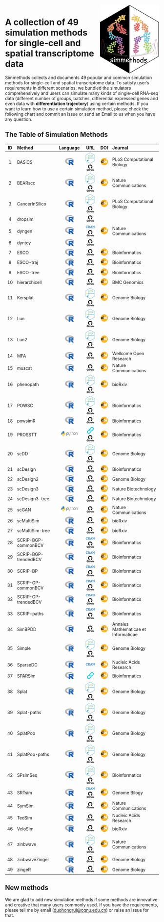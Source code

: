 
<img src="man/figures/simmethods_logo.png" align="right" width = "193px" height="223px"/>

# A collection of 49 simulation methods for single-cell and spatial transcriptome data

Simmethods collects and documents 49 popular and common simulation
methods for single-cell and spatial transcriptome data. To satisfy
user’s requirements in different scenarios, we bundled the simulators
comprehensively and users can simulate many kinds of single-cell RNA-seq
data (different number of groups, batches, differential expressed genes
and even data with **differentiation trajectory**) using certain
methods. If you want to learn how to use a certain simulation method,
please check the following chart and commit an issue or send an Email to
us when you have any question.

## The Table of Simulation Methods

| ID  | Method               |                              Language                              |                                                                                                                                                   URL                                                                                                                                                   |                                                               DOI                                                                | Journal                              |
|:---:|:---------------------|:------------------------------------------------------------------:|:-------------------------------------------------------------------------------------------------------------------------------------------------------------------------------------------------------------------------------------------------------------------------------------------------------:|:--------------------------------------------------------------------------------------------------------------------------------:|:-------------------------------------|
|  1  | BASiCS               |   <img src='man/figures/R_logo.png' height='23px' width='30px'>    |           <a href='https://bioconductor.org/packages/release/bioc/html/BASiCS.html'><img src='man/figures/bioconductor_logo.png' height='36px' width = '30px'></a> <a href='https://github.com/catavallejos/BASiCS'><img src='man/figures/github_logo.png' height='21px' width = '38px'></a>            |   <a href='https://doi.org/10.1371/journal.pcbi.1004333'><img src='man/figures/doi_logo.png' height='24px' width = '24px'></a>   | PLoS Computational Biology           |
|  2  | BEARscc              |   <img src='man/figures/R_logo.png' height='23px' width='30px'>    |         <a href='https://www.bioconductor.org/packages/release/bioc/html/BEARscc.html'><img src='man/figures/bioconductor_logo.png' height='36px' width = '30px'></a> <a href='https://github.com/seversond12/BEARscc'><img src='man/figures/github_logo.png' height='21px' width = '38px'></a>         |    <a href='https://doi.org/10.1038/s41467-018-03608-y'><img src='man/figures/doi_logo.png' height='24px' width = '24px'></a>    | Nature Communications                |
|  3  | CancerInSilico       |   <img src='man/figures/R_logo.png' height='23px' width='30px'>    |   <a href='https://www.bioconductor.org/packages/release/bioc/html/CancerInSilico.html'><img src='man/figures/bioconductor_logo.png' height='36px' width = '30px'></a> <a href='https://github.com/FertigLab/CancerInSilico'><img src='man/figures/github_logo.png' height='21px' width = '38px'></a>   |   <a href='https://doi.org/10.1371/journal.pcbi.1006935'><img src='man/figures/doi_logo.png' height='24px' width = '24px'></a>   | PLoS Computational Biology           |
|  4  | dropsim              |   <img src='man/figures/R_logo.png' height='23px' width='30px'>    |                                                                                        <a href='https://github.com/marchinilab/dropsim'><img src='man/figures/github_logo.png' height='21px' width = '38px'></a>                                                                                        |                                                                                                                                  |                                      |
|  5  | dyngen               |   <img src='man/figures/R_logo.png' height='23px' width='30px'>    |                      <a href='https://cran.r-project.org/web/packages/dyngen/index.html'><img src='man/figures/CRAN.png' height='12.5px' width = '30px'></a> <a href='https://github.com/dynverse/dyngen'><img src='man/figures/github_logo.png' height='21px' width = '38px'></a>                      |    <a href='https://doi.org/10.1038/s41467-021-24152-2'><img src='man/figures/doi_logo.png' height='24px' width = '24px'></a>    | Nature Communications                |
|  6  | dyntoy               |   <img src='man/figures/R_logo.png' height='23px' width='30px'>    |                                                                                          <a href='https://github.com/dynverse/dyntoy'><img src='man/figures/github_logo.png' height='21px' width = '38px'></a>                                                                                          |                                                                                                                                  |                                      |
|  7  | ESCO                 |   <img src='man/figures/R_logo.png' height='23px' width='30px'>    |                                                                                           <a href='https://github.com/JINJINT/ESCO'><img src='man/figures/github_logo.png' height='21px' width = '38px'></a>                                                                                            |  <a href='https://doi.org/10.1093/bioinformatics/btab116'><img src='man/figures/doi_logo.png' height='24px' width = '24px'></a>  | Bioinformatics                       |
|  8  | ESCO-traj            |   <img src='man/figures/R_logo.png' height='23px' width='30px'>    |                                                                                           <a href='https://github.com/JINJINT/ESCO'><img src='man/figures/github_logo.png' height='21px' width = '38px'></a>                                                                                            |  <a href='https://doi.org/10.1093/bioinformatics/btab116'><img src='man/figures/doi_logo.png' height='24px' width = '24px'></a>  | Bioinformatics                       |
|  9  | ESCO-tree            |   <img src='man/figures/R_logo.png' height='23px' width='30px'>    |                                                                                           <a href='https://github.com/JINJINT/ESCO'><img src='man/figures/github_logo.png' height='21px' width = '38px'></a>                                                                                            |  <a href='https://doi.org/10.1093/bioinformatics/btab116'><img src='man/figures/doi_logo.png' height='24px' width = '24px'></a>  | Bioinformatics                       |
| 10  | hierarchicell        |   <img src='man/figures/R_logo.png' height='23px' width='30px'>    |                                                                                       <a href='https://github.com/kdzimm/hierarchicell'><img src='man/figures/github_logo.png' height='21px' width = '38px'></a>                                                                                        |    <a href='https://doi.org/10.1186/s12864-021-07635-w'><img src='man/figures/doi_logo.png' height='24px' width = '24px'></a>    | BMC Genomics                         |
| 11  | Kersplat             |   <img src='man/figures/R_logo.png' height='23px' width='30px'>    |            <a href='https://bioconductor.org/packages/release/bioc/html/splatter.html'><img src='man/figures/bioconductor_logo.png' height='36px' width = '30px'></a> <a href='https://github.com/Oshlack/splatter'><img src='man/figures/github_logo.png' height='21px' width = '38px'></a>            |    <a href='https://doi.org/10.1186/s13059-017-1305-0'><img src='man/figures/doi_logo.png' height='24px' width = '24px'></a>     | Genome Biology                       |
| 12  | Lun                  |   <img src='man/figures/R_logo.png' height='23px' width='30px'>    |            <a href='https://bioconductor.org/packages/release/bioc/html/splatter.html'><img src='man/figures/bioconductor_logo.png' height='36px' width = '30px'></a> <a href='https://github.com/Oshlack/splatter'><img src='man/figures/github_logo.png' height='21px' width = '38px'></a>            |    <a href='https://doi.org/10.1186/s13059-017-1305-0'><img src='man/figures/doi_logo.png' height='24px' width = '24px'></a>     | Genome Biology                       |
| 13  | Lun2                 |   <img src='man/figures/R_logo.png' height='23px' width='30px'>    |            <a href='https://bioconductor.org/packages/release/bioc/html/splatter.html'><img src='man/figures/bioconductor_logo.png' height='36px' width = '30px'></a> <a href='https://github.com/Oshlack/splatter'><img src='man/figures/github_logo.png' height='21px' width = '38px'></a>            |    <a href='https://doi.org/10.1186/s13059-017-1305-0'><img src='man/figures/doi_logo.png' height='24px' width = '24px'></a>     | Genome Biology                       |
| 14  | MFA                  |   <img src='man/figures/R_logo.png' height='23px' width='30px'>    |                                                                                        <a href='https://github.com/kieranrcampbell/mfa'><img src='man/figures/github_logo.png' height='21px' width = '38px'></a>                                                                                        | <a href='https://doi.org/10.12688/wellcomeopenres.11087.1'><img src='man/figures/doi_logo.png' height='24px' width = '24px'></a> | Wellcome Open Research               |
| 15  | muscat               |   <img src='man/figures/R_logo.png' height='23px' width='30px'>    |                                                                                          <a href='https://github.com/HelenaLC/muscat'><img src='man/figures/github_logo.png' height='21px' width = '38px'></a>                                                                                          |    <a href='https://doi.org/10.1038/s41467-020-19894-4'><img src='man/figures/doi_logo.png' height='24px' width = '24px'></a>    | Nature Communications                |
| 16  | phenopath            |   <img src='man/figures/R_logo.png' height='23px' width='30px'>    |       <a href='https://bioconductor.org/packages/release/bioc/html/phenopath.html'><img src='man/figures/bioconductor_logo.png' height='36px' width = '30px'></a> <a href='https://github.com/kieranrcampbell/phenopath'><img src='man/figures/github_logo.png' height='21px' width = '38px'></a>       |          <a href='https://doi.org/10.1101/159913'><img src='man/figures/doi_logo.png' height='24px' width = '24px'></a>          | bioRxiv                              |
| 17  | POWSC                |   <img src='man/figures/R_logo.png' height='23px' width='30px'>    |              <a href='http://www.bioconductor.org/packages/release/bioc/html/POWSC.html'><img src='man/figures/bioconductor_logo.png' height='36px' width = '30px'></a> <a href='https://github.com/suke18/POWSC'><img src='man/figures/github_logo.png' height='21px' width = '38px'></a>              |  <a href='https://doi.org/10.1093/bioinformatics/btaa607'><img src='man/figures/doi_logo.png' height='24px' width = '24px'></a>  | Bioinformatics                       |
| 18  | powsimR              |   <img src='man/figures/R_logo.png' height='23px' width='30px'>    |                                                                                          <a href='https://github.com/bvieth/powsimR'><img src='man/figures/github_logo.png' height='21px' width = '38px'></a>                                                                                           |  <a href='https://doi.org/10.1093/bioinformatics/btx435'><img src='man/figures/doi_logo.png' height='24px' width = '24px'></a>   | Bioinformatics                       |
| 19  | PROSSTT              | <img src='man/figures/python_logo.png' height='28px' width='84px'> |                           <a href='http://wwwuser.gwdg.de/~compbiol/prosstt/doc/'><img src='man/figures/URL.png' height='25px' width = '25px'></a> <a href='https://github.com/soedinglab/prosstt/'><img src='man/figures/github_logo.png' height='21px' width = '38px'></a>                            |  <a href='https://doi.org/10.1093/bioinformatics/btz078'><img src='man/figures/doi_logo.png' height='24px' width = '24px'></a>   | Bioinformatics                       |
| 20  | scDD                 |   <img src='man/figures/R_logo.png' height='23px' width='30px'>    |            <a href='https://www.bioconductor.org/packages/release/bioc/html/scDD.html'><img src='man/figures/bioconductor_logo.png' height='36px' width = '30px'></a> <a href='https://github.com/kdkorthauer/scDD'><img src='man/figures/github_logo.png' height='21px' width = '38px'></a>            |    <a href='https://doi.org/10.1186/s13059-016-1077-y'><img src='man/figures/doi_logo.png' height='24px' width = '24px'></a>     | Genome Biology                       |
| 21  | scDesign             |   <img src='man/figures/R_logo.png' height='23px' width='30px'>    |                                                                                       <a href='https://github.com/Vivianstats/scDesign'><img src='man/figures/github_logo.png' height='21px' width = '38px'></a>                                                                                        |  <a href='https://doi.org/10.1093/bioinformatics/btz321'><img src='man/figures/doi_logo.png' height='24px' width = '24px'></a>   | Bioinformatics                       |
| 22  | scDesign2            |   <img src='man/figures/R_logo.png' height='23px' width='30px'>    |                                                                                        <a href='https://github.com/JSB-UCLA/scDesign2'><img src='man/figures/github_logo.png' height='21px' width = '38px'></a>                                                                                         |    <a href='https://doi.org/10.1186/s13059-021-02367-2'><img src='man/figures/doi_logo.png' height='24px' width = '24px'></a>    | Genome Biology                       |
| 23  | scDesign3            |   <img src='man/figures/R_logo.png' height='23px' width='30px'>    |                                                                               <a href='https://github.com/SONGDONGYUAN1994/scDesign3/tree/main'><img src='man/figures/github_logo.png' height='21px' width = '38px'></a>                                                                                |    <a href='https://doi.org/10.1038/s41587-023-01772-1'><img src='man/figures/doi_logo.png' height='24px' width = '24px'></a>    | Nature Biotechnology                 |
| 24  | scDesign3-tree       |   <img src='man/figures/R_logo.png' height='23px' width='30px'>    |                                                                               <a href='https://github.com/SONGDONGYUAN1994/scDesign3/tree/main'><img src='man/figures/github_logo.png' height='21px' width = '38px'></a>                                                                                |    <a href='https://doi.org/10.1038/s41587-023-01772-1'><img src='man/figures/doi_logo.png' height='24px' width = '24px'></a>    | Nature Biotechnology                 |
| 25  | scGAN                | <img src='man/figures/python_logo.png' height='28px' width='84px'> |                                                                                          <a href='https://github.com/imsb-uke/scGAN'><img src='man/figures/github_logo.png' height='21px' width = '38px'></a>                                                                                           |    <a href='https://doi.org/10.1038/s41467-019-14018-z'><img src='man/figures/doi_logo.png' height='24px' width = '24px'></a>    | Nature Communications                |
| 26  | scMultiSim           |   <img src='man/figures/R_logo.png' height='23px' width='30px'>    |                                                                                       <a href='https://github.com/ZhangLabGT/scMultiSim'><img src='man/figures/github_logo.png' height='21px' width = '38px'></a>                                                                                       |    <a href='https://doi.org/10.1101/2022.10.15.512320'><img src='man/figures/doi_logo.png' height='24px' width = '24px'></a>     | bioRxiv                              |
| 27  | scMultiSim-tree      |   <img src='man/figures/R_logo.png' height='23px' width='30px'>    |                                                                                       <a href='https://github.com/ZhangLabGT/scMultiSim'><img src='man/figures/github_logo.png' height='21px' width = '38px'></a>                                                                                       |    <a href='https://doi.org/10.1101/2022.10.15.512320'><img src='man/figures/doi_logo.png' height='24px' width = '24px'></a>     | bioRxiv                              |
| 28  | SCRIP-BGP-commonBCV  |   <img src='man/figures/R_logo.png' height='23px' width='30px'>    |                      <a href='https://cran.r-project.org/web/packages/SCRIP/index.html'><img src='man/figures/CRAN.png' height='12.5px' width = '30px'></a> <a href='https://github.com/thecailab/SCRIP'><img src='man/figures/github_logo.png' height='21px' width = '38px'></a>                       |  <a href='https://doi.org/10.1093/bioinformatics/btab824'><img src='man/figures/doi_logo.png' height='24px' width = '24px'></a>  | Bioinformatics                       |
| 29  | SCRIP-BGP-trendedBCV |   <img src='man/figures/R_logo.png' height='23px' width='30px'>    |                      <a href='https://cran.r-project.org/web/packages/SCRIP/index.html'><img src='man/figures/CRAN.png' height='12.5px' width = '30px'></a> <a href='https://github.com/thecailab/SCRIP'><img src='man/figures/github_logo.png' height='21px' width = '38px'></a>                       |  <a href='https://doi.org/10.1093/bioinformatics/btab824'><img src='man/figures/doi_logo.png' height='24px' width = '24px'></a>  | Bioinformatics                       |
| 30  | SCRIP-BP             |   <img src='man/figures/R_logo.png' height='23px' width='30px'>    |                      <a href='https://cran.r-project.org/web/packages/SCRIP/index.html'><img src='man/figures/CRAN.png' height='12.5px' width = '30px'></a> <a href='https://github.com/thecailab/SCRIP'><img src='man/figures/github_logo.png' height='21px' width = '38px'></a>                       |  <a href='https://doi.org/10.1093/bioinformatics/btab824'><img src='man/figures/doi_logo.png' height='24px' width = '24px'></a>  | Bioinformatics                       |
| 31  | SCRIP-GP-commonBCV   |   <img src='man/figures/R_logo.png' height='23px' width='30px'>    |                      <a href='https://cran.r-project.org/web/packages/SCRIP/index.html'><img src='man/figures/CRAN.png' height='12.5px' width = '30px'></a> <a href='https://github.com/thecailab/SCRIP'><img src='man/figures/github_logo.png' height='21px' width = '38px'></a>                       |  <a href='https://doi.org/10.1093/bioinformatics/btab824'><img src='man/figures/doi_logo.png' height='24px' width = '24px'></a>  | Bioinformatics                       |
| 32  | SCRIP-GP-trendedBCV  |   <img src='man/figures/R_logo.png' height='23px' width='30px'>    |                      <a href='https://cran.r-project.org/web/packages/SCRIP/index.html'><img src='man/figures/CRAN.png' height='12.5px' width = '30px'></a> <a href='https://github.com/thecailab/SCRIP'><img src='man/figures/github_logo.png' height='21px' width = '38px'></a>                       |  <a href='https://doi.org/10.1093/bioinformatics/btab824'><img src='man/figures/doi_logo.png' height='24px' width = '24px'></a>  | Bioinformatics                       |
| 33  | SCRIP-paths          |   <img src='man/figures/R_logo.png' height='23px' width='30px'>    |                      <a href='https://cran.r-project.org/web/packages/SCRIP/index.html'><img src='man/figures/CRAN.png' height='12.5px' width = '30px'></a> <a href='https://github.com/thecailab/SCRIP'><img src='man/figures/github_logo.png' height='21px' width = '38px'></a>                       |  <a href='https://doi.org/10.1093/bioinformatics/btab824'><img src='man/figures/doi_logo.png' height='24px' width = '24px'></a>  | Bioinformatics                       |
| 34  | SimBPDD              |   <img src='man/figures/R_logo.png' height='23px' width='30px'>    |                                                                                       <a href='https://github.com/RomanSchefzik/SimBPDD'><img src='man/figures/github_logo.png' height='21px' width = '38px'></a>                                                                                       |     <a href='https://doi.org/10.33039/ami.2021.03.003'><img src='man/figures/doi_logo.png' height='24px' width = '24px'></a>     | Annales Mathematicae et Informaticae |
| 35  | Simple               |   <img src='man/figures/R_logo.png' height='23px' width='30px'>    |            <a href='https://bioconductor.org/packages/release/bioc/html/splatter.html'><img src='man/figures/bioconductor_logo.png' height='36px' width = '30px'></a> <a href='https://github.com/Oshlack/splatter'><img src='man/figures/github_logo.png' height='21px' width = '38px'></a>            |    <a href='https://doi.org/10.1186/s13059-017-1305-0'><img src='man/figures/doi_logo.png' height='24px' width = '24px'></a>     | Genome Biology                       |
| 36  | SparseDC             |   <img src='man/figures/R_logo.png' height='23px' width='30px'>    |                                                                                 <a href='https://cran.rstudio.com/web/packages/SparseDC/index.html'><img src='man/figures/CRAN.png' height='12.5px' width = '30px'></a>                                                                                 |       <a href='https://doi.org/10.1093/nar/gkx1113'><img src='man/figures/doi_logo.png' height='24px' width = '24px'></a>        | Nucleic Acids Research               |
| 37  | SPARSim              |   <img src='man/figures/R_logo.png' height='23px' width='30px'>    |                                                                                             <a href='https://gitlab.com/sysbiobig/sparsim'><img src='man/figures/URL.png' height='25px' width = '25px'></a>                                                                                             |  <a href='https://doi.org/10.1093/bioinformatics/btz752'><img src='man/figures/doi_logo.png' height='24px' width = '24px'></a>   | Bioinformatics                       |
| 38  | Splat                |   <img src='man/figures/R_logo.png' height='23px' width='30px'>    |            <a href='https://bioconductor.org/packages/release/bioc/html/splatter.html'><img src='man/figures/bioconductor_logo.png' height='36px' width = '30px'></a> <a href='https://github.com/Oshlack/splatter'><img src='man/figures/github_logo.png' height='21px' width = '38px'></a>            |    <a href='https://doi.org/10.1186/s13059-017-1305-0'><img src='man/figures/doi_logo.png' height='24px' width = '24px'></a>     | Genome Biology                       |
| 39  | Splat-paths          |   <img src='man/figures/R_logo.png' height='23px' width='30px'>    |            <a href='https://bioconductor.org/packages/release/bioc/html/splatter.html'><img src='man/figures/bioconductor_logo.png' height='36px' width = '30px'></a> <a href='https://github.com/Oshlack/splatter'><img src='man/figures/github_logo.png' height='21px' width = '38px'></a>            |    <a href='https://doi.org/10.1186/s13059-017-1305-0'><img src='man/figures/doi_logo.png' height='24px' width = '24px'></a>     | Genome Biology                       |
| 40  | SplatPop             |   <img src='man/figures/R_logo.png' height='23px' width='30px'>    |            <a href='https://bioconductor.org/packages/release/bioc/html/splatter.html'><img src='man/figures/bioconductor_logo.png' height='36px' width = '30px'></a> <a href='https://github.com/Oshlack/splatter'><img src='man/figures/github_logo.png' height='21px' width = '38px'></a>            |    <a href='https://doi.org/10.1186/s13059-021-02546-1'><img src='man/figures/doi_logo.png' height='24px' width = '24px'></a>    | Genome Biology                       |
| 41  | SplatPop-paths       |   <img src='man/figures/R_logo.png' height='23px' width='30px'>    |            <a href='https://bioconductor.org/packages/release/bioc/html/splatter.html'><img src='man/figures/bioconductor_logo.png' height='36px' width = '30px'></a> <a href='https://github.com/Oshlack/splatter'><img src='man/figures/github_logo.png' height='21px' width = '38px'></a>            |    <a href='https://doi.org/10.1186/s13059-021-02546-1'><img src='man/figures/doi_logo.png' height='24px' width = '24px'></a>    | Genome Biology                       |
| 42  | SPsimSeq             |   <img src='man/figures/R_logo.png' height='23px' width='30px'>    | <a href='https://www.bioconductor.org/packages/release/bioc/html/SPsimSeq.html'><img src='man/figures/bioconductor_logo.png' height='36px' width = '30px'></a> <a href='https://github.com/CenterForStatistics-UGent/SPsimSeq'><img src='man/figures/github_logo.png' height='21px' width = '38px'></a> |  <a href='https://doi.org/10.1093/bioinformatics/btaa105'><img src='man/figures/doi_logo.png' height='24px' width = '24px'></a>  | Bioinformatics                       |
| 43  | SRTsim               |   <img src='man/figures/R_logo.png' height='23px' width='30px'>    |                      <a href='https://cran.r-project.org/web/packages/SRTsim/index.html'><img src='man/figures/CRAN.png' height='12.5px' width = '30px'></a> <a href='https://github.com/xzhoulab/SRTsim'><img src='man/figures/github_logo.png' height='21px' width = '38px'></a>                      |    <a href='https://doi.org/10.1186/s13059-023-02879-z'><img src='man/figures/doi_logo.png' height='24px' width = '24px'></a>    | Genome Bilogy                        |
| 44  | SymSim               |   <img src='man/figures/R_logo.png' height='23px' width='30px'>    |                                                                                          <a href='https://github.com/YosefLab/SymSim'><img src='man/figures/github_logo.png' height='21px' width = '38px'></a>                                                                                          |    <a href='https://doi.org/10.1038/s41467-019-10500-w'><img src='man/figures/doi_logo.png' height='24px' width = '24px'></a>    | Nature Communications                |
| 45  | TedSim               |   <img src='man/figures/R_logo.png' height='23px' width='30px'>    |                                                                                          <a href='https://github.com/Galaxeee/TedSim'><img src='man/figures/github_logo.png' height='21px' width = '38px'></a>                                                                                          |       <a href='https://doi.org/10.1093/nar/gkac235'><img src='man/figures/doi_logo.png' height='24px' width = '24px'></a>        | Nucleic Acids Research               |
| 46  | VeloSim              |   <img src='man/figures/R_logo.png' height='23px' width='30px'>    |                                                                                         <a href='https://github.com/PeterZZQ/VeloSim'><img src='man/figures/github_logo.png' height='21px' width = '38px'></a>                                                                                          |    <a href='https://doi.org/10.1101/2021.01.11.426277'><img src='man/figures/doi_logo.png' height='24px' width = '24px'></a>     | bioRxiv                              |
| 47  | zinbwave             |   <img src='man/figures/R_logo.png' height='23px' width='30px'>    |           <a href='http://www.bioconductor.org/packages/release/bioc/html/zinbwave.html'><img src='man/figures/bioconductor_logo.png' height='36px' width = '30px'></a> <a href='https://github.com/drisso/zinbwave'><img src='man/figures/github_logo.png' height='21px' width = '38px'></a>           |    <a href='https://doi.org/10.1038/s41467-017-02554-5'><img src='man/figures/doi_logo.png' height='24px' width = '24px'></a>    | Nature Communications                |
| 48  | zinbwaveZinger       |   <img src='man/figures/R_logo.png' height='23px' width='30px'>    |                                                                                     <a href='https://github.com/statOmics/zinbwaveZinger'><img src='man/figures/github_logo.png' height='21px' width = '38px'></a>                                                                                      |    <a href='https://doi.org/10.1186/s13059-018-1406-4'><img src='man/figures/doi_logo.png' height='24px' width = '24px'></a>     | Genome Biology                       |
| 49  | zingeR               |   <img src='man/figures/R_logo.png' height='23px' width='30px'>    |                                                                                         <a href='https://github.com/statOmics/zingeR'><img src='man/figures/github_logo.png' height='21px' width = '38px'></a>                                                                                          |    <a href='https://doi.org/10.1186/s13059-018-1406-4'><img src='man/figures/doi_logo.png' height='24px' width = '24px'></a>     | Genome Biology                       |

## New methods

We are glad to add new simulation methods if some methods are innovative
and creative that many users commonly used. If you have the
requirements, please tell me by email (<duohongrui@cqnu.edu.cn>) or
raise an issue for that.
